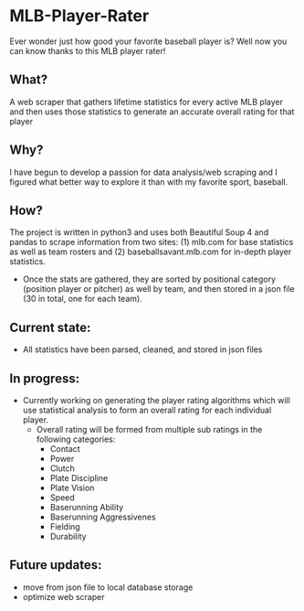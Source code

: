 # MLB-Player-Rater
Ever wonder just how good your favorite baseball player is? Well now you can know thanks to this MLB player rater!

## What?
A web scraper that gathers lifetime statistics for every active MLB player and then uses those statistics to generate an accurate overall rating for that player

## Why?
I have begun to develop a passion for data analysis/web scraping and I figured what better way to explore it than with my favorite sport, baseball.

## How?
The project is written in python3 and uses both Beautiful Soup 4 and pandas to scrape information from two sites: (1) mlb.com for base statistics as well as team rosters and (2) baseballsavant.mlb.com for in-depth player statistics. 
  - Once the stats are gathered, they are sorted by positional category (position player or pitcher) as well by team, and then stored in a json file (30 in total, one for each team). 

## Current state:
- All statistics have been parsed, cleaned, and stored in json files

## In progress:
- Currently working on generating the player rating algorithms which will use statistical analysis to form an overall rating for each individual player. 
  - Overall rating will be formed from multiple sub ratings in the following categories:
    - Contact
    - Power
    - Clutch
    - Plate Discipline
    - Plate Vision
    - Speed
    - Baserunning Ability
    - Baserunning Aggressivenes
    - Fielding
    - Durability
    
## Future updates:
- move from json file to local database storage
- optimize web scraper
